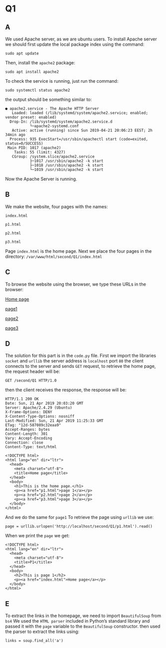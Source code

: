 # Q1
## A
We used Apache server, as we are ubuntu users. To install Apache server we should first update the local package index using the command:
```
sudo apt update
```

Then, install the `apache2` package:

```
sudo apt install apache2
```

To check the service is running, just run the command:
```
sudo systemctl status apache2
```
the output should be something similar to:
```
● apache2.service - The Apache HTTP Server
   Loaded: loaded (/lib/systemd/system/apache2.service; enabled; vendor preset: enabled)
  Drop-In: /lib/systemd/system/apache2.service.d
           └─apache2-systemd.conf
   Active: active (running) since Sun 2019-04-21 20:06:23 EEST; 2h 34min ago
  Process: 935 ExecStart=/usr/sbin/apachectl start (code=exited, status=0/SUCCESS)
 Main PID: 1017 (apache2)
    Tasks: 55 (limit: 4327)
   CGroup: /system.slice/apache2.service
           ├─1017 /usr/sbin/apache2 -k start
           ├─1018 /usr/sbin/apache2 -k start
           └─1019 /usr/sbin/apache2 -k start
```
Now the Apache Server is running.
## B
We make the website, four pages with the names:
```
index.html 
```

```
p1.html
```

```
p2.html
```

```
p3.html
```

Page `index.html` is the home page.
Next we place the four pages in the directory:
`/var/www/html/second/Q1/index.html`
## C
To browse the website using the browser, we type these URLs in the browser:

[Home page](http://localhost/second/Q1/)

[page1](http://localhost/second/Q1/p1.html)

[page2](http://localhost/second/Q1/p2.html)

[page3](http://localhost/second/Q1/p3.html)

## D
The solution for this part is in the `code.py` file.
First we import the libraries `socket` and `urllib` the server address is `localhost` port `80` the client connects to the server and sends `GET` request, to retrieve the home page, the request header will be:
```
GET /second/Q1 HTTP/1.0
```
then the client receives the response, the response will be:
```
HTTP/1.1 200 OK
Date: Sun, 21 Apr 2019 20:03:20 GMT
Server: Apache/2.4.29 (Ubuntu)
X-Frame-Options: DENY
X-Content-Type-Options: nosniff
Last-Modified: Sun, 21 Apr 2019 11:25:33 GMT
ETag: "12d-587089c32eaa9"
Accept-Ranges: bytes
Content-Length: 301
Vary: Accept-Encoding
Connection: close
Content-Type: text/html

<!DOCTYPE html>
<html lang="en" dir="ltr">
  <head>
    <meta charset="utf-8">
    <title>Home page</title>
  </head>
  <body>
    <h1>This is the home page.</h1>
    <p><a href="p1.html">page 1</a></p>
    <p><a href="p2.html">page 2</a></p>
    <p><a href="p3.html">page 3</a></p>
  </body>
</html>
```
And we do the same for `page1`
To retrieve the page using `urllib` we use:
```
page = urllib.urlopen('http://localhost/second/Q1/p1.html').read()
```
When we print the `page` we get:
```
<!DOCTYPE html>
<html lang="en" dir="ltr">
  <head>
    <meta charset="utf-8">
    <title>P1</title>
  </head>
  <body>
    <h2>This is page 1</h2>
    <p><a href="index.html">Home page</a></p>
  </body>
</html>
```
## E
To extract the links in the homepage, we need to import `BeautifulSoup` from `bs4`
We used the `HTML parser` included in Python’s standard library and passed it with the `page` variable to the `BeautifulSoup` constructor. then used the parser to extract the links using:
```
links = soup.find_all('a')
```
